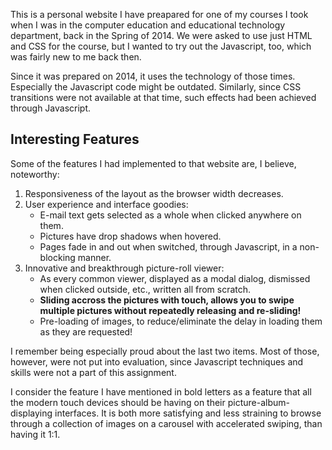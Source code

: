 This is a personal website I have preapared for one of my courses I took
when I was in the computer education and educational technology department,
back in the Spring of 2014. We were asked to use just HTML and CSS for the course,
but I wanted to try out the Javascript, too, which was fairly new to me back then.

Since it was prepared on 2014, it uses the technology of those times. Especially
the Javascript code might be outdated. Similarly, since CSS transitions were not
available at that time, such effects had been achieved through Javascript.

## Interesting Features

Some of the features I had implemented to that website are, I believe, noteworthy:

1) Responsiveness of the layout as the browser width decreases.
2) User experience and interface goodies:
    - E-mail text gets selected as a whole when clicked anywhere on them.
    - Pictures have drop shadows when hovered.
    - Pages fade in and out when switched, through Javascript, in a non-blocking manner.
3) Innovative and breakthrough picture-roll viewer:
    - As every common viewer, displayed as a modal dialog, dismissed when clicked outside, etc., written all from scratch.
    - **Sliding accross the pictures with touch, allows you to swipe multiple pictures without repeatedly releasing and re-sliding!**
    - Pre-loading of images, to reduce/eliminate the delay in loading them as they are requested!

I remember being especially proud about the last two items. Most of those,
however, were not put into evaluation, since Javascript techniques and skills were not
a part of this assignment.

I consider the feature I have mentioned in bold letters as a feature that all the modern touch
devices should be having on their picture-album-displaying interfaces.
It is both more satisfying and less straining to browse through a collection of images on a carousel
with accelerated swiping, than having it 1:1.
